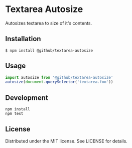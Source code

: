 # Textarea Autosize

Autosizes textarea to size of it's contents.

## Installation

```
$ npm install @github/textarea-autosize
```

## Usage

```js
import autosize from '@github/textarea-autosize'
autosize(document.querySelector('textarea.foo'))
```

## Development

```
npm install
npm test
```

## License

Distributed under the MIT license. See LICENSE for details.
